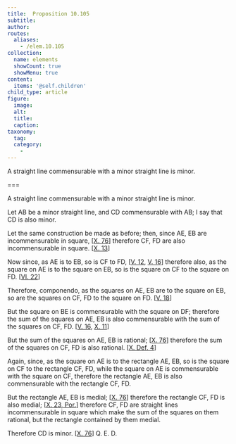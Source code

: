 ```yaml
---
title:  Proposition 10.105
subtitle: 
author:
routes:
  aliases:
    - /elem.10.105
collection:
  name: elements
  showCount: true
  showMenu: true
content:
  items: '@self.children'
child_type: article
figure:
  image:
  alt:
  title:
  caption:
taxonomy:
  tag:
  category:
    - 
---
```


<p><hi rend="ital">A straight line commensurable with a minor straight line is minor</hi>. </p>

===

<p><span class="ital">A straight line commensurable with a minor straight line is minor</span>. </p>

<p>Let <span class="ital">AB</span> be a minor straight line, and <span class="ital">CD</span> commensurable with <span class="ital">AB</span>; I say that <span class="ital">CD</span> is also minor. 
      </p>

<p>Let the same construction be made as before; then, since <span class="ital">AE</span>, <span class="ital">EB</span> are incommensurable in square, [<a href="/elem.10.76">X. 76</a>] therefore <span class="ital">CF</span>, <span class="ital">FD</span> are also incommensurable in square. [<a href="/elem.10.13">X. 13</a>] </p>

<p>Now since, as <span class="ital">AE</span> is to <span class="ital">EB</span>, so is <span class="ital">CF</span> to <span class="ital">FD</span>, [<a href="/elem.5.12">V. 12</a>, <a href="/elem.5.16">V. 16</a>] therefore also, as the square on <span class="ital">AE</span> is to the square on <span class="ital">EB</span>, so is the square on <span class="ital">CF</span> to the square on <span class="ital">FD</span>. [<a href="/elem.6.22">VI. 22</a>] </p>

<p>Therefore, <foreign lang="la">componendo</foreign>, as the squares on <span class="ital">AE</span>, <span class="ital">EB</span> are to the square on <span class="ital">EB</span>, so are the squares on <span class="ital">CF</span>, <span class="ital">FD</span> to the square on <span class="ital">FD</span>. [<a href="/elem.5.18">V. 18</a>] </p>

<p>But the square on <span class="ital">BE</span> is commensurable with the square on <span class="ital">DF</span>; therefore the sum of the squares on <span class="ital">AE</span>, <span class="ital">EB</span> is also commensurable with the sum of the squares on <span class="ital">CF</span>, <span class="ital">FD</span>. [<a href="/elem.5.16">V. 16</a>, <a href="/elem.10.11">X. 11</a>] </p>

<p>But the sum of the squares on <span class="ital">AE</span>, <span class="ital">EB</span> is rational; [<a href="/elem.10.76">X. 76</a>] therefore the sum of the squares on <span class="ital">CF</span>, <span class="ital">FD</span> is also rational. [<a href="/elem.10.def.4">X. Def. 4</a>] <pb n="233"/></p>

<p>Again, since, as the square on <span class="ital">AE</span> is to the rectangle <span class="ital">AE</span>, <span class="ital">EB</span>, so is the square on <span class="ital">CF</span> to the rectangle <span class="ital">CF</span>, <span class="ital">FD</span>, while the square on <span class="ital">AE</span> is commensurable with the square on <span class="ital">CF</span>, therefore the rectangle <span class="ital">AE</span>, <span class="ital">EB</span> is also commensurable with the rectangle <span class="ital">CF</span>, <span class="ital">FD</span>. </p>

<p>But the rectangle <span class="ital">AE</span>, <span class="ital">EB</span> is medial; [<a href="/elem.10.76">X. 76</a>] therefore the rectangle <span class="ital">CF</span>, <span class="ital">FD</span> is also medial; [<a href="/elem.10.23.p.1">X. 23, Por.</a>] therefore <span class="ital">CF</span>, <span class="ital">FD</span> are straight lines incommensurable in square which make the sum of the squares on them rational, but the rectangle contained by them medial. </p>

<p>Therefore <span class="ital">CD</span> is minor. [<a href="/elem.10.76">X. 76</a>] Q. E. D.</p>
